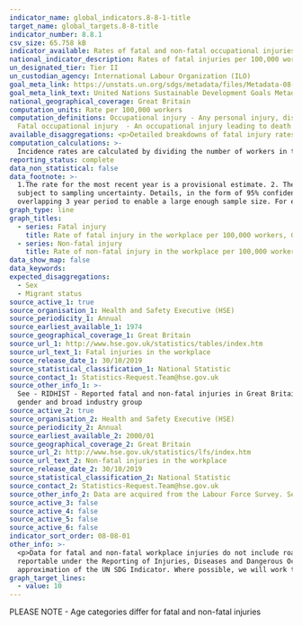 ```yaml
---
indicator_name: global_indicators.8-8-1-title
target_name: global_targets.8-8-title
indicator_number: 8.8.1
csv_size: 65.758 kB
indicator_available: Rates of fatal and non-fatal occupational injuries, by sex
national_indicator_description: Rates of fatal injuries per 100,000 workers (employees and self employees) and rates of self-reported workplace non-fatal injury (per 100,000 workers)
un_designated_tier: Tier II
un_custodian_agency: International Labour Organization (ILO)
goal_meta_link: https://unstats.un.org/sdgs/metadata/files/Metadata-08-08-01.pdf
goal_meta_link_text: United Nations Sustainable Development Goals Metadata (PDF 381 KB)
national_geographical_coverage: Great Britain
computation_units: Rate per 100,000 workers
computation_definitions: Occupational injury - Any personal injury, disease or death resulting from an occupational accident.
  Fatal occupational injury  - An occupational injury leading to death within one year of the day of the occupational accident. 
available_disaggregations: <p>Detailed breakdowns of fatal injury rates by country/region, age and sex are presented for the last five-years only.</p><p>Non-fatal injury rates are not provided for sub-groups where  sample numbers are too small to provide reliable estimates.</p>
computation_calculations: >-
  Incidence rates are calculated by dividing the number of workers in the reference group with an injury (fatal or non-fatal) by the employment total.  This is then multiplied by a factor of 100,000 to give a rate per 100,000 workers, in line with international standards.
reporting_status: complete
data_non_statistical: false
data_footnote: >-
  1.The rate for the most recent year is a provisional estimate. 2. The rate of fatal injury for some of the detailed groupings are based on small numbers and are susceptible to considerable year-on-year variation.  3. Non-fatal injury estimates are based on the Labour Force Survey and are
  subject to sampling uncertainty. Details, in the form of 95% confidence intervals, can be found in the source data (see 'Sources' tab below). 4. Non-fatal injuries broken down by age, sex, country, English regions, industry sector and occupation are based on averaged rates over a non-
  overlapping 3 year period to enable a large enough sample size. For example, 2001/02 to 2003/04 figures are displayed at the mid-year point (i.e. 2002/03).
graph_type: line
graph_titles:
  - series: Fatal injury
    title: Rate of fatal injury in the workplace per 100,000 workers, Great Britain    
  - series: Non-fatal injury
    title: Rate of non-fatal injury in the workplace per 100,000 workers, Great Britain     
data_show_map: false
data_keywords:
expected_disaggregations:
  - Sex
  - Migrant status
source_active_1: true
source_organisation_1: Health and Safety Executive (HSE)
source_periodicity_1: Annual
source_earliest_available_1: 1974
source_geographical_coverage_1: Great Britain
source_url_1: http://www.hse.gov.uk/statistics/tables/index.htm
source_url_text_1: Fatal injuries in the workplace
source_release_date_1: 30/10/2019
source_statistical_classification_1: National Statistic
source_contact_1: Statistics-Request.Team@hse.gov.uk
source_other_info_1: >-
  See - RIDHIST - Reported fatal and non-fatal injuries in Great Britain from 1974; RIDREG - RIDDOR reported fatal and non-fatal injuries in Great Britain by country, region and unitary or local authority; RIDAGEGEN - RIDDOR reported fatal and non-fatal injuries in Great Britain by age,
  gender and broad industry group
source_active_2: true
source_organisation_2: Health and Safety Executive (HSE)
source_periodicity_2: Annual
source_earliest_available_2: 2000/01
source_geographical_coverage_2: Great Britain
source_url_2: http://www.hse.gov.uk/statistics/lfs/index.htm
source_url_text_2: Non-fatal injuries in the workplace
source_release_date_2: 30/10/2019
source_statistical_classification_2: National Statistic
source_contact_2: Statistics-Request.Team@hse.gov.uk
source_other_info_2: Data are acquired from the Labour Force Survey. See - LFSINJSUM; LFSINJREG; LFSINJAGE
source_active_3: false
source_active_4: false
source_active_5: false
source_active_6: false
indicator_sort_order: 08-08-01
other_info: >-
  <p>Data for fatal and non-fatal workplace injuries do not include road traffic accidents. </p><p>Rates for non-fatal injuries are based on self-reported non-fatal injury in the workplace (using the Labour Force Survey). Fatal injury rates are based on the count of fatal injuries
  reportable under the Reporting of Injuries, Diseases and Dangerous Occurrences Regulations (RIDDOR).  </p><p>Variations in rate between different sub-groups of age, sex and geography may reflect differences in their employment profile.  </p>  This indicator is being used as an
  approximation of the UN SDG Indicator. Where possible, we will work to identify or develop UK data to meet the global indicator specification. This indicator has been identified in collaboration with topic experts.
graph_target_lines:
  - value: 10
---
```

PLEASE NOTE - Age categories differ for fatal and non-fatal injuries
